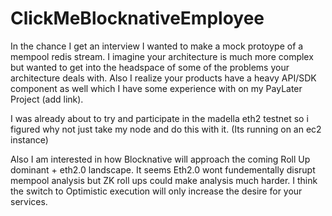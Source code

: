 # ClickMeBlocknativeEmployee

In the chance I get an interview I wanted to make a mock protoype of a mempool redis stream. I imagine your architecture is much more complex but wanted to get into the headspace of some of the problems your architecture deals with. Also I realize your products have a heavy API/SDK component as well which I have some experience with on my PayLater Project (add link). 

I was already about to try and participate in the madella eth2 testnet so i figured why not just take my node and do this with it. (Its running on an ec2 instance)

Also I am interested in how Blocknative will approach the coming Roll Up dominant + eth2.0 landscape. It seems Eth2.0 wont fundementally disrupt mempool analysis but ZK roll ups could make analysis much harder. I think the switch to Optimistic execution will only increase the desire for your services.
